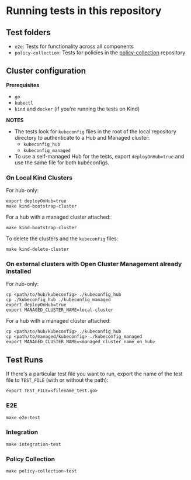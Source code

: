 # Running tests in this repository

## Test folders

 - `e2e`: Tests for functionality across all components
 - `policy-collection`: Tests for policies in the [policy-collection](https://github.com/open-cluster-management/policy-collection) repository

## Cluster configuration

**Prerequisites**
- `go`
- `kubectl`
- `kind` and `docker` (if you're running the tests on Kind)

**NOTES**
- The tests look for `kubeconfig` files in the root of the local repository directory to authenticate to a Hub and Managed cluster:
  - `kubeconfig_hub`
  - `kubeconfig_managed`
- To use a self-managed Hub for the tests, export `deployOnHub=true` and use the same file for both kubeconfigs.

### On Local Kind Clusters

For hub-only:
```shell
export deployOnHub=true
make kind-bootstrap-cluster
```

For a hub with a managed cluster attached:
```shell
make kind-bootstrap-cluster
```

To delete the clusters and the `kubeconfig` files:
```shell
make kind-delete-cluster
```

### On external clusters with Open Cluster Management already installed

For hub-only:
```shell
cp <path/to/hub/kubeconfig> ./kubeconfig_hub
cp ./kubeconfig_hub ./kubeconfig_managed
export deployOnHub=true
export MANAGED_CLUSTER_NAME=local-cluster
```

For a hub with a managed cluster attached:
```shell
cp <path/to/hub/kubeconfig> ./kubeconfig_hub
cp <path/to/managed/kubeconfig> ./kubeconfig_managed
export MANAGED_CLUSTER_NAME=<managed_cluster_name_on_hub>
```

## Test Runs

If there's a particular test file you want to run, export the name of the test file to `TEST_FILE` (with or without the path):
```shell
export TEST_FILE=<filename_test.go>
```

### E2E

```shell
make e2e-test
```

### Integration

```shell
make integration-test
```


### Policy Collection

```shell
make policy-collection-test
```
